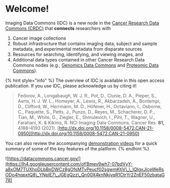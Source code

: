 # Welcome!

Imaging Data Commons (IDC) is a new node in the [Cancer Research Data Commons (CRDC)](https://datacommons.cancer.gov) that **connects** researchers with&#x20;

1. Cancer image collections
2. Robust infrastructure that contains imaging data, subject and sample metadata, and experimental metadata from disparate sources
3. Resources for searching, identifying, and viewing images, and
4. Additional data types contained in other Cancer Research Data Commons nodes (e.g., [Genomics Data Commons](https://datacommons.cancer.gov/repository/genomic-data-commons) and [Proteomic Data Commons](https://datacommons.cancer.gov/repository/proteomic-data-commons)).

{% hint style="info" %}
The overview of IDC is available in this open access publication. If you use IDC, please acknowledge us by citing it!

> Fedorov, A., Longabaugh, W. J. R., Pot, D., Clunie, D. A., Pieper, S., Aerts, H. J. W. L., Homeyer, A., Lewis, R., Akbarzadeh, A., Bontempi, D., Clifford, W., Herrmann, M. D., Höfener, H., Octaviano, I., Osborne, C., Paquette, S., Petts, J., Punzo, D., Reyes, M., Schacherer, D. P., Tian, M., White, G., Ziegler, E., Shmulevich, I., Pihl, T., Wagner, U., Farahani, K. & Kikinis, R. NCI Imaging Data Commons. Cancer Res. **81,** 4188–4193 (2021). [http://dx.doi.org/10.1158/0008-5472.CAN-21-0950](http://dx.doi.org/10.1158/0008-5472.CAN-21-0950)

You can also review the accompanying [demonstration videos](https://www.youtube.com/playlist?list=PLhawVWNiPvwb2H0D9UTOIL23bc5DuDJRu) for a quick summary of some of the key features of the platform.
{% endhint %}

![https://datacommons.cancer.gov/](https://lh4.googleusercontent.com/oYBmev9wh7-07bdVyY-a8xOM7TUXhoDLbBnDWCz8gOfsMTvPeucf02sgwmKtjV\_\_lQIgxJiceWeRsODo4hqpxtQ8\_YNplE7\_JGEgQzz\_Qn00X4knNkjvqR1CtrYr2ZnEF50zbataG78)

